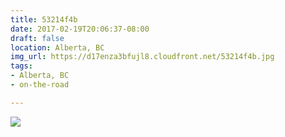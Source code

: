 ```yaml
---
title: 53214f4b
date: 2017-02-19T20:06:37-08:00
draft: false
location: Alberta, BC
img_url: https://d17enza3bfujl8.cloudfront.net/53214f4b.jpg
tags:
- Alberta, BC
- on-the-road

---
```


![](https://d17enza3bfujl8.cloudfront.net/53214f4b.jpg)
